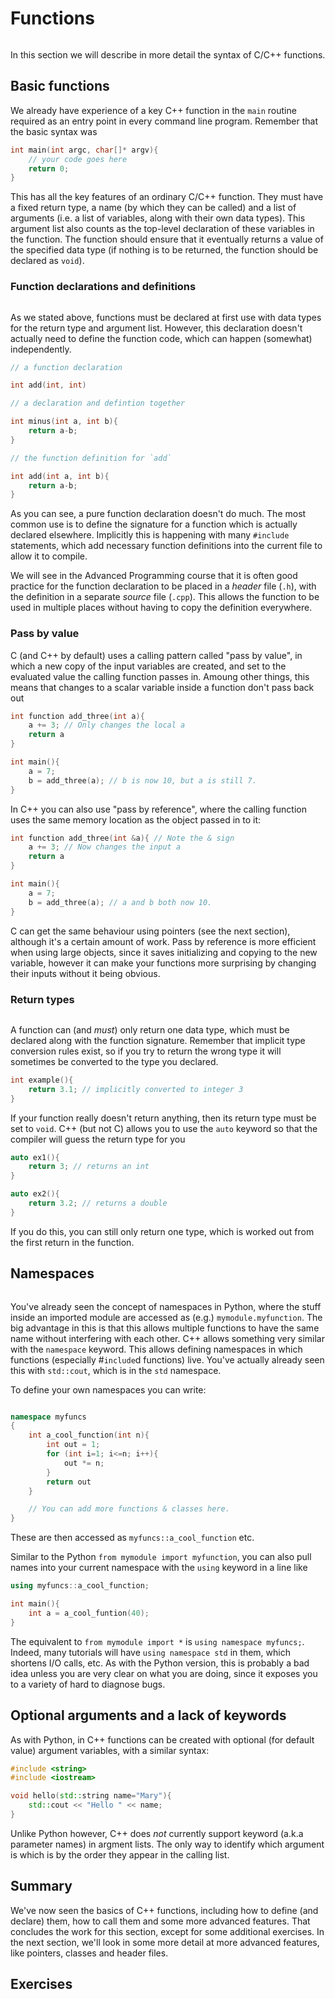 # Functions
```{index} functions
```

In this section we will describe in more detail the syntax of C/C++ functions.

## Basic functions

We already have experience of a key C++ function in the `main` routine required as an entry point in every command line program. Remember that the basic syntax was

```c++
int main(int argc, char[]* argv){
    // your code goes here
    return 0;
}
```

This has all the key features of an ordinary C/C++ function. They must have a fixed return type, a name (by which they can be called) and a list of arguments (i.e. a list of variables, along with their own data types). This argument list also counts as the top-level declaration of these variables in the function. The function should ensure that it eventually returns a value of the specified data type (if nothing is to be returned, the function should be declared as `void`).

### Function declarations and definitions
```{index} functions: declaration, functions: definition
```

As we stated above, functions must be declared at first use with data types for the return type and argument list. However, this declaration doesn't actually need to define the function code, which can happen (somewhat) independently.

```c++
// a function declaration

int add(int, int)

// a declaration and defintion together

int minus(int a, int b){
    return a-b;
}

// the function definition for `add`

int add(int a, int b){
    return a-b;
}
```

As you can see, a pure function declaration doesn't do much. The most common use is to define the signature for a function which is actually declared elsewhere. Implicitly this is happening with many `#include` statements, which add necessary function definitions into the current file to allow it to compile.

We will see in the Advanced Programming course that it is often good practice for the function declaration to be placed in a _header_ file (`.h`), with the definition in a separate _source_ file (`.cpp`). This allows the function to be used in multiple places without having to copy the definition everywhere.

### Pass by value

C (and C++ by default) uses a calling pattern called "pass by value", in which a new copy of the input variables are created, and set to the evaluated value the calling function passes in. Amoung other things, this means that changes to a scalar variable inside a function don't pass back out

```c++
int function add_three(int a){
    a += 3; // Only changes the local a
    return a
}

int main(){
    a = 7;
    b = add_three(a); // b is now 10, but a is still 7.
}
```

In C++ you can also use "pass by reference", where the calling function uses the same memory location as the object passed in to it:

```c++
int function add_three(int &a){ // Note the & sign
    a += 3; // Now changes the input a
    return a
}

int main(){
    a = 7;
    b = add_three(a); // a and b both now 10.
}
```

C can get the same behaviour using pointers (see the next section), although it's a certain amount of work. Pass by reference is more efficient when using large objects, since it saves initializing and copying to the new variable, however it can make your functions more surprising by changing their inputs without it being obvious.


### Return types
```{index} functions: return types
```

A function can (and _must_) only return one data type, which must be declared along with the function signature. Remember that implicit type conversion rules exist, so if you try to return the wrong type it will sometimes be converted to the type you declared.

```c++
int example(){
    return 3.1; // implicitly converted to integer 3
}
```

If your function really doesn't return anything, then its return type must be set to `void`. C++ (but not C) allows you to use the `auto` keyword so that the compiler will guess the return type for you

```c++
auto ex1(){
    return 3; // returns an int
}

auto ex2(){
    return 3.2; // returns a double
}
```
If you do this, you can still only return one type, which is worked out from the first return in the function.

## Namespaces
```{index} Namespaces
```

You've already seen the concept of namespaces in Python, where the stuff inside an imported module are accessed as (e.g.) `mymodule.myfunction`. The big advantage in this is that this allows multiple functions to have the same name without interfering with each other. C++ allows something very similar with the `namespace` keyword. This allows defining namespaces in which functions (especially #`include`d functions) live. You've actually already seen this with `std::cout`, which is in the `std` namespace.

To define your own namespaces you can write:

```c++

namespace myfuncs
{
    int a_cool_function(int n){
        int out = 1;
        for (int i=1; i<=n; i++){
            out *= n;
        }
        return out
    }

    // You can add more functions & classes here.
}
```
These are then accessed as `myfuncs::a_cool_function` etc.

Similar to the Python `from mymodule import myfunction`, you can also pull names into your current namespace with the `using` keyword in a line like

```c++
using myfuncs::a_cool_function;

int main(){
    int a = a_cool_funtion(40);
}
```

The equivalent to `from mymodule import *` is `using namespace myfuncs;`. Indeed, many tutorials will have `using namespace std` in them, which shortens I/O calls, etc. As with the Python version, this is probably a bad idea unless you are very clear on what you are doing, since it exposes you to a variety of hard to diagnose bugs.

## Optional arguments and a lack of keywords

As with Python, in C++ functions can be created with optional (for default value) argument variables, with a similar syntax:

```c++
#include <string>
#include <iostream>

void hello(std::string name="Mary"){
    std::cout << "Hello " << name;
}
```

Unlike Python however, C++ does _not_ currently support keyword (a.k.a parameter names) in argment lists. The only way to identify which argument is which is by the order they appear in the calling list.

## Summary

We've now seen the basics of C++ functions, including how to define (and declare) them, how to call them and some more advanced features. That concludes the work for this section, except for some additional exercises. In the next section, we'll look in some more detail at more advanced features, like pointers, classes and header files.

## Exercises